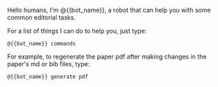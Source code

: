 Hello humans, I'm @{{bot_name}}, a robot that can help you with some common editorial tasks.

For a list of things I can do to help you, just type:

```
@{{bot_name}} commands
```

For example, to regenerate the paper pdf after making changes in the paper's md or bib files, type:

```
@{{bot_name}} generate pdf
```
